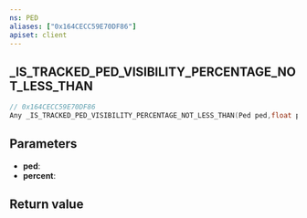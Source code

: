 ```yaml
---
ns: PED
aliases: ["0x164CECC59E70DF86"]
apiset: client
---
```

## _IS_TRACKED_PED_VISIBILITY_PERCENTAGE_NOT_LESS_THAN

```c
// 0x164CECC59E70DF86
Any _IS_TRACKED_PED_VISIBILITY_PERCENTAGE_NOT_LESS_THAN(Ped ped,float percent);
```


## Parameters
* **ped**:
* **percent**:

## Return value

